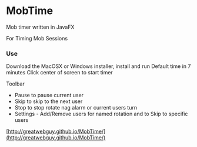 # MobTime
Mob timer written in JavaFX

For Timing Mob Sessions

### Use
Download the MacOSX or Windows installer, install and run
Default time in 7 minutes
Click center of screen to start timer

Toolbar
 * Pause to pause current user
 * Skip to skip to the next user
 * Stop to stop rotate nag alarm or current users turn
 * Settings - Add/Remove users for named rotation and to Skip to specific users 

[http://greatwebguy.github.io/MobTime/](http://greatwebguy.github.io/MobTime/)